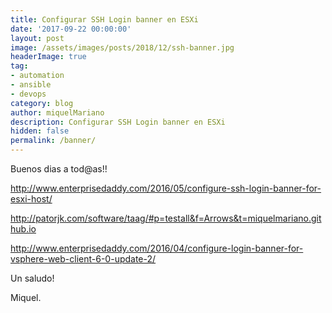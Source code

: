 ```yaml
---
title: Configurar SSH Login banner en ESXi
date: '2017-09-22 00:00:00'
layout: post
image: /assets/images/posts/2018/12/ssh-banner.jpg
headerImage: true
tag:
- automation
- ansible
- devops
category: blog
author: miquelMariano
description: Configurar SSH Login banner en ESXi
hidden: false
permalink: /banner/
---
```


Buenos dias a tod@as!!


http://www.enterprisedaddy.com/2016/05/configure-ssh-login-banner-for-esxi-host/


http://patorjk.com/software/taag/#p=testall&f=Arrows&t=miquelmariano.github.io

http://www.enterprisedaddy.com/2016/04/configure-login-banner-for-vsphere-web-client-6-0-update-2/




Un saludo!

Miquel.


